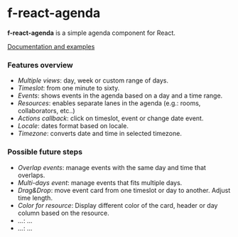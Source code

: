 # f-react-agenda

**f-react-agenda** is a simple agenda component for React.

[Documentation and examples](https://folivares.github.io/react-agenda)

### Features overview

- _Multiple views_: day, week or custom range of days.
- _Timeslot_: from one minute to sixty.
- _Events_: shows events in the agenda based on a day and a time range.
- _Resources_: enables separate lanes in the agenda (e.g.: rooms, collaborators, etc..)
- _Actions callback_: click on timeslot, event or change date event.
- _Locale_: dates format based on locale.
- _Timezone_: converts date and time in selected timezone.

### Possible future steps

- _Overlap events_: manage events with the same day and time that overlaps.
- _Multi-days event_: manage events that fits multiple days.
- _Drag&Drop_: move event card from one timeslot or day to another. Adjust time length.
- _Color for resource_: Display different color of the card, header or day column based on the resource.
- _..._: ...
- _..._: ...

